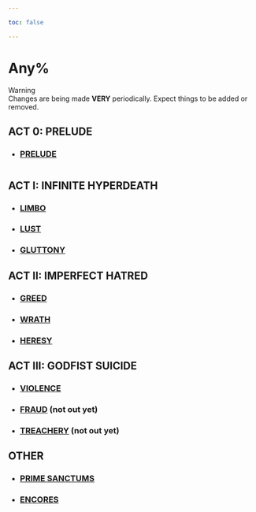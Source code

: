 ```yaml
---

toc: false

---
```


# Any%
<div class="warning">
    <div class="warning-header">
        <i class="fa-solid fa-triangle-exclamation"></i>
        Warning
    </div>
    Changes are being made <b>VERY</b> periodically. Expect things to be added or removed.
</div>

## ACT 0: PRELUDE
- ### [PRELUDE](/any/0-prelude/)

<p style="font-size: 1.75px; color: #4d4d4d00; margin: -3px;">
    <i>bro are you serious why is this 1 fucking layer 🙏😭</i>
</p>

## ACT I: INFINITE HYPERDEATH
- ### [LIMBO](/any/1-limbo/)

- ### [LUST](/any/2-lust/)

- ### [GLUTTONY](/any/3-gluttony/)

## ACT II: IMPERFECT HATRED
- ### [GREED](/any/4-greed/)

- ### [WRATH](/any/5-wrath/)

- ### [HERESY](/any/6-heresy/)

## ACT III: GODFIST SUICIDE
- ### [VIOLENCE](/any/7-violence/)

- ### [FRAUD](/any/8-fraud/) (not out yet)

- ### [TREACHERY](/any/9-treachery/) (not out yet)

## OTHER
- ### [PRIME SANCTUMS](/any/10-prime-sanctums/)

- ### [ENCORES](/any/11-encores/)
